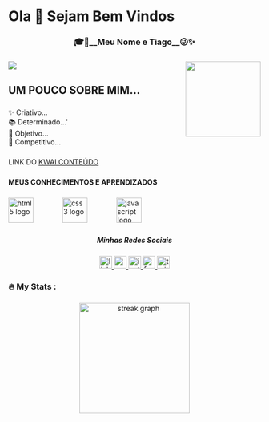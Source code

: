 <h1 align="left">Ola 👋 Sejam Bem Vindos</h1>

###

<h3 align="center">🎓👾__Meu Nome e Tiago__😜✨</h3>

###


###

<img align="right" height="150" src="https://i.imgflip.com/65efzo.gif"  />

###

  <img src="https://visitor-badge.laobi.icu/badge?page_id=tonnyclash"  />

###


<h2 align="left">UM POUCO SOBRE MIM...</h2>

###

<p align="left">✨ Criativo...<br>📚 Determinado...'<br>🎯 Objetivo...<br>🎲 Competitivo...</p>

###

###
LINK DO [KWAI CONTEÚDO]( 
 https://k.kwai.com/u/@TechWizard/tcmC6k4L)

###
          
  <h4 align="left">MEUS CONHECIMENTOS E APRENDIZADOS</h4>

###

<div align="left">
  <img src="https://cdn.jsdelivr.net/gh/devicons/devicon/icons/html5/html5-original.svg" height="50" alt="html5 logo"  />
  <img width="50" />
  <img src="https://cdn.jsdelivr.net/gh/devicons/devicon/icons/css3/css3-original.svg" height="50" alt="css3 logo"  />
  <img width="50" />
  <img src="https://cdn.jsdelivr.net/gh/devicons/devicon/icons/javascript/javascript-original.svg" height="50" alt="javascript logo"  />
</div>

###

 <h5 align="center">Minhas Redes Sociais</h5>

###

<div align="center">
  <a href="https://www.linkedin.com/me?trk=p_mwlite_feed-secondary_nav" target="_blank">
  <img src="https://img.shields.io/static/v1?message=LinkedIn&logo=linkedin&label=&color=0077B5&logoColor=white&labelColor=&style=for-the-badge" height="25" alt="linkedin logo"  />
  </a>

  <a href="https://youtube.com/@tonny_clash?feature=shared" target="_blank">
   <img src="https://img.shields.io/static/v1?message=Youtube&logo=youtube&label=&color=FF0000&logoColor=white&labelColor=&style=for-the-badge" height="25" alt="youtube logo"  />
  </a>

  <a href="https://www.instagram.com/tech_wizard_coder?igsh=MXFkZWJ6cmFhMW4xbQ==" target="_blank">
   <img src="https://img.shields.io/static/v1?message=Instagram&logo=instagram&label=&color=E4405F&logoColor=white&labelColor=&style=for-the-badge" height="25" alt="instagram logo"  />
  </a>

  <a href="https://www.facebook.com/share/1MZHKXqwhMgyx7ME/" target="_blank">
   <img src="https://img.shields.io/static/v1?message=Facebook&logo=facebook&label=&color=1877F2&logoColor=white&labelColor=&style=for-the-badge" height="25" alt="facebook logo"  />
  </a>

  <a href="https://www.twitch.tv/tonnyclash" target="_blank">
  <img src="https://img.shields.io/static/v1?message=Twitch&logo=twitch&label=&color=9146FF&logoColor=white&labelColor=&style=for-the-badge" height="25" alt="twitch logo"  />
  </a>

###



<h3 align="left">🔥   My Stats :</h3>

###

<div align="center">
  <img src="https://streak-stats.demolab.com?user=tonnyclash&locale=en&mode=daily&theme=dark&hide_border=false&border_radius=5&order=3" height="220" alt="streak graph"  />
</div>

###
